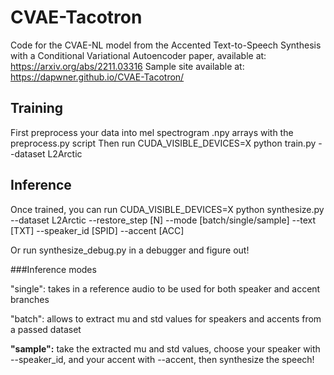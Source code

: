# CVAE-Tacotron
Code for the CVAE-NL model from the Accented Text-to-Speech Synthesis with a Conditional Variational Autoencoder paper, available at: https://arxiv.org/abs/2211.03316
Sample site available at: https://dapwner.github.io/CVAE-Tacotron/

## Training
First preprocess your data into mel spectrogram .npy arrays with the preprocess.py script
Then run CUDA_VISIBLE_DEVICES=X python train.py --dataset L2Arctic

## Inference
Once trained, you can run CUDA_VISIBLE_DEVICES=X python synthesize.py --dataset L2Arctic --restore_step [N] --mode [batch/single/sample] --text [TXT] --speaker_id [SPID] --accent [ACC]

Or run synthesize_debug.py in a debugger and figure out!

###Inference modes

"single": takes in a reference audio to be used for both speaker and accent branches

"batch": allows to extract mu and std values for speakers and accents from a passed dataset

**"sample":** take the extracted mu and std values, choose your speaker with --speaker_id, and your accent with --accent, then synthesize the speech!
